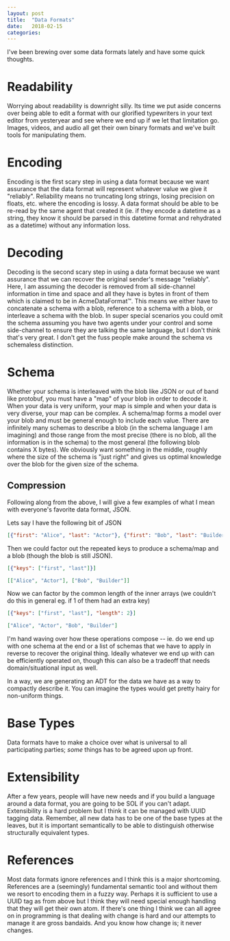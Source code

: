 ```yaml
---
layout: post
title:  "Data Formats"
date:   2018-02-15
categories:
---
```


I've been brewing over some data formats lately and have some quick thoughts.

# Readability

Worrying about readability is downright silly. Its time we put aside concerns over being able to edit a format with our glorified typewriters in your text editor from yesteryear and see where we end up if we let that limitation go. Images, videos, and audio all get their own binary formats and we've built tools for manipulating them.

# Encoding

Encoding is the first scary step in using a data format because we want assurance that the data format will represent whatever value we give it "reliably". Reliability means no truncating long strings, losing precision on floats, etc. where the encoding is lossy. A data format should be able to be re-read by the same agent that created it (ie. if they encode a datetime as a string, they know it should be parsed in this datetime format and rehydrated as a datetime) without any information loss.

# Decoding

Decoding is the second scary step in using a data format because we want assurance that we can recover the original sender's message "reliably". Here, I am assuming the decoder is removed from all side-channel information in time and space and all they have is bytes in front of them which is claimed to be in AcmeDataFormat™. This means we either have to concatenate a schema with a blob, reference to a schema with a blob, or interleave a schema with the blob. In super special scenarios you could omit the schema assuming you have two agents under your control and some side-channel to ensure they are talking the same language, but I don't think that's very great. I don't get the fuss people make around the schema vs schemaless distinction.

# Schema

Whether your schema is interleaved with the blob like JSON or out of band like protobuf, you must have a "map" of your blob in order to decode it. When your data is very uniform, your map is simple and when your data is very diverse, your map can be complex. A schema/map forms a model over your blob and must be general enough to include each value. There are infinitely many schemas to describe a blob (in the schema language I am imagining) and those range from the most precise (there is no blob, all the information is in the schema) to the most general (the following blob contains X bytes). We obviously want something in the middle, roughly where the size of the schema is "just right" and gives us optimal knowledge over the blob for the given size of the schema.

## Compression

Following along from the above, I will give a few examples of what I mean with everyone's favorite data format, JSON.

Lets say I have the following bit of JSON

```json
[{"first": "Alice", "last": "Actor"}, {"first": "Bob", "last": "Builder"}]
```

Then we could factor out the repeated keys to produce a schema/map and a blob (though the blob is still JSON).

```json
[{"keys": ["first", "last"]}]
```

```json
[["Alice", "Actor"], ["Bob", "Builder"]]
```

Now we can factor by the common length of the inner arrays (we couldn't do this in general eg. if 1 of them had an extra key)

```json
[{"keys": ["first", "last"], "length": 2}]
```

```json
["Alice", "Actor", "Bob", "Builder"]
```

I'm hand waving over how these operations compose -- ie. do we end up with one schema at the end or a list of schemas that we have to apply in reverse to recover the original thing. Ideally whatever we end up with can be efficiently operated on, though this can also be a tradeoff that needs domain/situational input as well.

In a way, we are generating an ADT for the data we have as a way to compactly describe it. You can imagine the types would get pretty hairy for non-uniform things.

# Base Types

Data formats have to make a choice over what is universal to all participating parties; *some* things has to be agreed upon up front.

# Extensibility

After a few years, people will have new needs and if you build a language around a data format, you are going to be SOL if you can't adapt. Extensibility is a hard problem but I think it can be managed with UUID tagging data. Remember, all new data has to be one of the base types at the leaves, but it is important semantically to be able to distinguish otherwise structurally equivalent types.

# References

Most data formats ignore references and I think this is a major shortcoming. References are a (seemingly) fundamental semantic tool and without them we resort to encoding them in a fuzzy way. Perhaps it is sufficient to use a UUID tag as from above but I think they will need special enough handling that they will get their own atom. If there's one thing I think we can all agree on in programming is that dealing with change is hard and our attempts to manage it are gross bandaids. And you know how change is; it never changes.
